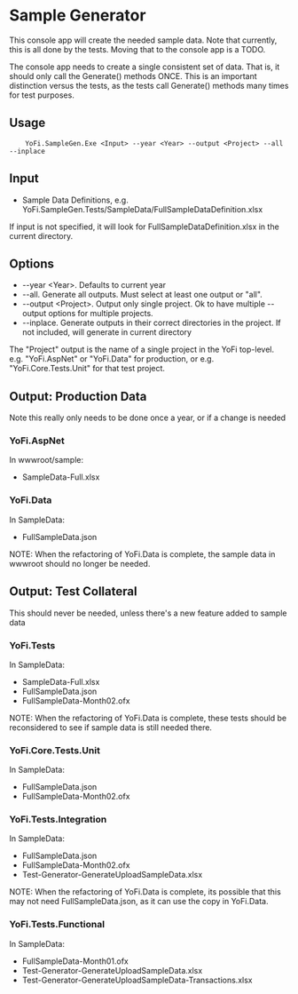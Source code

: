 ﻿# Sample Generator

This console app will create the needed sample data. Note that currently, this is all done by the tests.
Moving that to the console app is a TODO.

The console app needs to create a single consistent set of data. That is, it should only call the
Generate() methods ONCE. This is an important distinction versus the tests, as the tests call
Generate() methods many times for test purposes.

## Usage

```
    YoFi.SampleGen.Exe <Input> --year <Year> --output <Project> --all --inplace
```

## Input

* Sample Data Definitions, e.g. YoFi.SampleGen.Tests/SampleData/FullSampleDataDefinition.xlsx

If input is not specified, it will look for FullSampleDataDefinition.xlsx in the current
directory.

## Options

* --year &lt;Year&gt;. Defaults to current year
* --all. Generate all outputs. Must select at least one output or "all".
* --output &lt;Project&gt;. Output only single project. Ok to have multiple --output options for multiple projects.
* --inplace. Generate outputs in their correct directories in the project. If not included, will generate in current directory

The "Project" output is the name of a single project in the YoFi top-level. e.g. "YoFi.AspNet" or "YoFi.Data" for production,
or e.g. "YoFi.Core.Tests.Unit" for that test project.

## Output: Production Data

Note this really only needs to be done once a year, or if a change is needed

### YoFi.AspNet

In wwwroot/sample:

* SampleData-Full.xlsx 

### YoFi.Data

In SampleData:

* FullSampleData.json

NOTE: When the refactoring of YoFi.Data is complete, the sample data in wwwroot
should no longer be needed.

## Output: Test Collateral

This should never be needed, unless there's a new feature added to sample data

### YoFi.Tests

In SampleData:

* SampleData-Full.xlsx
* FullSampleData.json
* FullSampleData-Month02.ofx

NOTE: When the refactoring of YoFi.Data is complete, these tests should be 
reconsidered to see if sample data is still needed there.

### YoFi.Core.Tests.Unit

In SampleData:

* FullSampleData.json
* FullSampleData-Month02.ofx

### YoFi.Tests.Integration

In SampleData:

* FullSampleData.json
* FullSampleData-Month02.ofx
* Test-Generator-GenerateUploadSampleData.xlsx

NOTE: When the refactoring of YoFi.Data is complete, its possible that this may
not need FullSampleData.json, as it can use the copy in YoFi.Data.

### YoFi.Tests.Functional

In SampleData:

* FullSampleData-Month01.ofx
* Test-Generator-GenerateUploadSampleData.xlsx
* Test-Generator-GenerateUploadSampleData-Transactions.xlsx